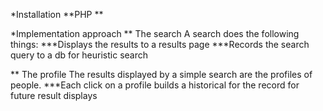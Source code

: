 *Installation
**PHP
**

*Implementation approach
** The search
A search does the following things:
***Displays the results to a results page
***Records the search query to a db for heuristic search

** The profile 
The results displayed by a simple search are the profiles of people.
***Each click on a profile builds a historical for the record for future result
displays
